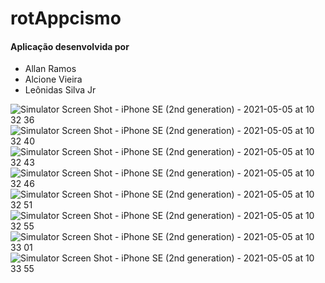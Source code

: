 # rotAppcismo

#### Aplicação desenvolvida por
- Allan Ramos
- Alcione Vieira
- Leônidas Silva Jr

![Simulator Screen Shot - iPhone SE (2nd generation) - 2021-05-05 at 10 32 36](https://user-images.githubusercontent.com/35867294/117149561-b4c90900-ad8d-11eb-8000-9b8786674c21.png)
![Simulator Screen Shot - iPhone SE (2nd generation) - 2021-05-05 at 10 32 40](https://user-images.githubusercontent.com/35867294/117149590-bbf01700-ad8d-11eb-9290-5e1ef02f5bb6.png)
![Simulator Screen Shot - iPhone SE (2nd generation) - 2021-05-05 at 10 32 43](https://user-images.githubusercontent.com/35867294/117149601-be527100-ad8d-11eb-89e5-f029da6451ec.png)
![Simulator Screen Shot - iPhone SE (2nd generation) - 2021-05-05 at 10 32 46](https://user-images.githubusercontent.com/35867294/117149608-bf839e00-ad8d-11eb-8a5e-6498a8404a6c.png)
![Simulator Screen Shot - iPhone SE (2nd generation) - 2021-05-05 at 10 32 51](https://user-images.githubusercontent.com/35867294/117149616-c14d6180-ad8d-11eb-818b-b6d3a43b21c2.png)
![Simulator Screen Shot - iPhone SE (2nd generation) - 2021-05-05 at 10 32 55](https://user-images.githubusercontent.com/35867294/117149625-c3172500-ad8d-11eb-8a9f-5d822c0f7902.png)
![Simulator Screen Shot - iPhone SE (2nd generation) - 2021-05-05 at 10 33 01](https://user-images.githubusercontent.com/35867294/117149634-c4485200-ad8d-11eb-9ac7-7f7a4bfb15e6.png)
![Simulator Screen Shot - iPhone SE (2nd generation) - 2021-05-05 at 10 33 55](https://user-images.githubusercontent.com/35867294/117149643-c5797f00-ad8d-11eb-8b38-3e7978142dc4.png)
